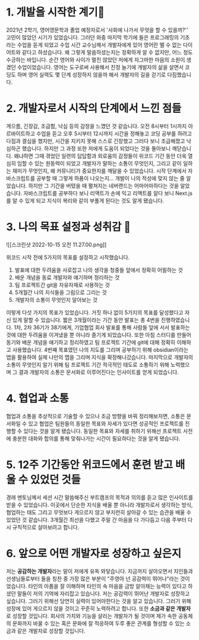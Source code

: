 
# 1. 개발을 시작한 계기🧵
2021년 2학기, 영어영문학과 졸업 예정자로서 '사회에 나가서 무엇을 할 수 있을까?'' 고민이 많았던 시기가 있었습니다. 그러던 와중 마지막 학기에 들은 프로그래밍의 기초라는 수업을 듣게 되었고 수업 시간 교수님께서 개발자에게 있어 영어란 뗄 수 없는 다이어트와 같다고 하셨습니다. 왜 그렇게 말씀하셨는지는 정확하게 알 수 없지만, 어느 정도 수긍하는 바입니다. 순간 영어와 사이가 멀진 않았던 저에게 자그마한 마음의 소원이 생겼던 수업이었습니다. 영어는 도구로써 사용해서 진정 늘기에 개발자의 삶을 살면서 코딩도 하며 영어 실력도 몇 단계 성장하지 않을까 해서 개발자의 길을 걷기로 다짐했습니다.

# 2. 개발자로서 시작의 단계에서 느낀 점들
게으름, 긴장감, 조급함, 낙심 등의 감정을 느꼈던 것 같습니다. 오전 8시부터 1시까지 아르바이트하고 수업을 듣고 오후 5시부터 12시까지 시간을 정해놓고 코딩 공부를 하려고 다짐과 결심을 했지만, 시간을 지키지 못해 스스로 긴장했고 그러다 보니 조급해졌고 낙심하곤 했습니다. 하지만 그 과정 또한 저에게 도움이 되었다는 것을 돌아보니 깨닫습니다. 왜냐하면 그때 겪었던 일련의 답답함과 외로움의 감정들이 위코드 기간 동안 더욱 열심히 임할 수 있는 원동력이 되었고 개발자가 말하는 소통이 무엇인지, 그리고 같이 일하는 재미가 무엇인지, 왜 커뮤니티가 중요한지를 깨달을 수 있었습니다. 시작 단계에서 자바스크립트를 공부할 때 그렇게 하품이 나오는지... 개발이 나의 적성에 맞지 않는 줄 알았습니다. 하지만 그 기간을 버텼을 때 펼쳐지는 네버랜드는 어마어마하다는 것을 알았습니다. 자바스크립트를 공부하다 보니 리액트가 손에 익고 리액트를 알다 보니 Next.js를 알 수 있게 되고 지식이 복리와 같이 부풀게 된다는 것도 알게 됐습니다.

# 3. 나의 목표 설정과 성취감 🎯
![[스크린샷 2022-10-15 오전 11.27.00.png]]

위코드 시작 전에 5가지의 목표를 설정하고 시작했습니다. 
1. 발표에 대한 두려움을 사로잡고 나의 생각을 청중들 앞에서 정확히 어필하는 것
2. 배운 개념을 동료 개발자와 얘기하며 정리하는 것 
3. 팀 프로젝트간 git을 자유자재로 사용하는 것 
4. 5개월간 나의 지식들을 그림으로 그리는 것 
5. 개발자의 소통이 무엇인지 알아보는 것 

이렇게 다섯 가지의 목표가 있었습니다. 거짓 하나 없이 5가지의 목표를 달성했다고 자신 있게 말할 수 있습니다. 짧은 3개월이라는 기간 동안 발표는 총 4번을 진행하였습니다. 1차, 2차 36기가 38기에게, 기업협업 회사 발표를 통해 사람들 앞에 서서 발표하는 것에 대한 두려움을 이겨냈을 뿐 아니라 즐기게 되었습니다. 또한 아침 스터디를 만들어 동기와 배운 개념을 얘기하고 정리하였고 팀 프로젝트 기간에 git에 대해 정확히 이해하고 사용했습니다. 4번째 목표였던 나의 지도를 그리며 공부하기 위해 obsidian이라는 앱을 활용하여 실제 나만의 맵을 그리며 지식을 확장해나갔습니다. 마지막으로 개발자의 소통이 무엇인지 알기 위해 팀 프로젝트 기간 적극적인 태도로 소통하기 위해 노력했으며 그 결과 개발자의 소통은 문서화로 이루어진다는 인사이트를 얻게 되었습니다.

# 4. 협업과 소통 
협업과 소통을 추상적으로 기술할 수 있으나 조금 방향을 바꿔 정리해보자면, 소통은 문서화일 수 있고 협업은 팀원들의 동일한 목표와 자세가 있다면 성공적인 프로젝트를 진행할 수 있다는 것을 알게 됐습니다. 동일한 목표와 자세를 취하기 위해선 프로젝트 사전에 충분한 대화와 합의를 통해 맞춰나가는 시간이 필요하다는 것을 알게 됐습니다. 

# 5. 12주 기간동안 위코드에서 훈련 받고 배울 수 있었던 것들 
경래 멘토님께서 세션 시간 말씀해주신 부트캠프의 목적과 의의를 듣고 많은 인사이트를 받을 수 있었습니다. 이곳에서 단순한 지식을 배울 뿐 아니라 개발자로서 생각하는 방식, 협업하는 태도 그리고 무엇보다 게으르지 않고 부지런히 살아갈 수 있는 습관을 배울 수 있었던 것 같습니다. 3개월간 최선을 다했고 주말 간 마음을 다 가다듬고 다음 주부터 다시 규칙적으로 살아보려고 합니다.

# 6. 앞으로 어떤 개발자로 성장하고 싶은지 
저는 **공감하는 개발자**라는 말이 저에게 유독 와닿습니다. 지금까지 살아오면서 지인들과 선생님들로부터 들을 칭찬 중 가장 많은 부분이 "주영아 넌 공감력이 뛰어나"라는 것이었습니다. 타인의 아픔을 잘 이해하며 타인의 속 마음을 금방 알아채는 능력이 있다고 하셨던 말들이 저의 기억에 자리잡고 있습니다. 저는 공감력이 뛰어난 개발자로 성장하고 싶습니다. 그러기 위해선 당연히 실력이 있어야한다는 것을 알고 있습니다. 그러기 위해 성장에 있어 게으르지 않을 것이고 꾸준히 노력하려고 합니다.
또한 **소금과 같은 개발자**로 성장할 것입니다. 회사의 가치와 기능을 살리는 개발자가 될 것이며 제가 속한 공동체의 문화까지 바꿀 수 있는 혹은 문화에 잘 적응하여 두루 좋은 관계를 형성할 수 있는 소금과 같은 개발자로 성장할 것입니다.

 














